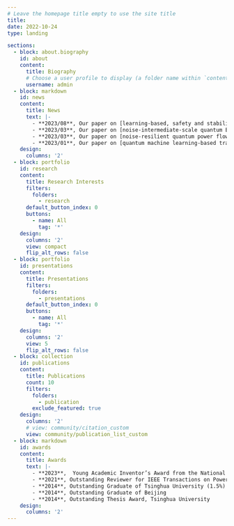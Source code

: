 ```yaml
---
# Leave the homepage title empty to use the site title
title:
date: 2022-10-24
type: landing

sections:
  - block: about.biography
    id: about
    content:
      title: Biography
      # Choose a user profile to display (a folder name within `content/authors/`)
      username: admin
  - block: markdown
    id: news
    content:
      title: News
      text: |-
        - **2023/08**, Our paper on [learning-based, safety and stability-certified microgrid control](https://ieeexplore.ieee.org/abstract/document/10233047) is accepted by IEEE Transactions on Smart Grid.
        - **2023/03**, Our paper on [noise-intermediate-scale quantum EMTP](https://ieeexplore.ieee.org/abstract/document/9769895) is published by IEEE Transactions on Power Systems.
        - **2023/03**, Our paper on [noise-resilient quantum power flow](https://ieeexplore.ieee.org/abstract/document/10144277) is accepted by iEnergy.
        - **2023/01**, Our paper on [quantum machine learning-based transient stability assessment](https://ieeexplore.ieee.org/abstract/document/9737359) is published by IEEE Transactions on Power Systems.
    design:
      columns: '2'
  - block: portfolio
    id: research
    content:
      title: Research Interests
      filters:
        folders:
          - research
      default_button_index: 0
      buttons:
        - name: All
          tag: '*'
    design:
      columns: '2'
      view: compact
      flip_alt_rows: false
  - block: portfolio
    id: presentations
    content:
      title: Presentations
      filters:
        folders:
          - presentations
      default_button_index: 0
      buttons:
        - name: All
          tag: '*'
    design:
      columns: '2'
      view: 5
      flip_alt_rows: false
  - block: collection
    id: publications
    content:
      title: Publications
      count: 10
      filters:
        folders:
          - publication
        exclude_featured: true
    design:
      columns: '2'
      # view: community/citation_custom
      view: community/publication_list_custom
  - block: markdown
    id: awards
    content:
      title: Awards
      text: |-
        - **2023**,  Young Academic Inventor’s Award from the National Academy of Inventors (NAI) Stony Brook University Chapter, recognized for her ”fundamental work in quantum computing techniques for large-scale power system problems”
        - **2021**, Outstanding Reviewer for IEEE Transactions on Power Systems
        - **2014**, Outstanding Graduate of Tsinghua University (1.5%) 
        - **2014**, Outstanding Graduate of Beijing
        - **2014**, Outstanding Thesis Award, Tsinghua University
    design:
      columns: '2'
---
```


